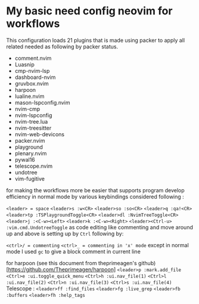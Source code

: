 # My basic need config neovim for workflows

This configuration loads 21 plugins that is made using packer to apply all related needed as following by packer status.
- comment.nvim
- Luasnip
- cmp-nvim-lsp
- dashboard-nvim
- gruvbox.nvim
- harpoon
- lualine.nvim
- mason-lspconfig.nvim
- nvim-cmp
- nvim-lspconfig
- nvim-tree.lua
- nvim-treesitter
- nvim-web-devicons
- packer.nvim
- playground
- plenary.nvim
- pywal16
- telescope.nvim
- undotree
- vim-fugitive

for making the workflows more be easier that supports program develop efficiency in normal mode by various keybindings considered following :

`<leader> = space`
`<leader>s :w<CR>`
`<leader>so :so<CR>`
`<leader>q :qa!<CR>`
`<leader>tp :TSPlaygroundToggle<CR>`
`<leader>dl :NvimTreeToggle<CR>`
`<leader>j :<C-w><Left>`
`<leader>k :<C-w><Right>`
`<leader><Ctrl-u> :vim.cmd.UndotreeToggle`
as code editing like commenting and move around up and above is setting up by `Ctrl` following by:

`<ctrl>/ = commenting`
`<ctrl>_ = commenting in 'x' mode` except in normal mode I used `gc` to give a block comment in current line 
 
 for harpoon (see this document from theprimeagen's github)[https://github.com/Theprimeagen/harpoon]
 `<leader>p :mark.add_file`
 `<Ctrl>e :ui.toggle_quick_menu`
 `<Ctrl>h :ui.nav_file(1)`
 `<Ctrl>l :ui.nav_file(2)`
 `<Ctrl>n :ui.nav_file(3)`
 `<Ctrl>s :ui.nav_file(4)`
 Telescope :
 `<leader>ff :find_files`
 `<leader>fg :live_grep`
 `<leader>fb :buffers`
 `<leader>fh :help_tags`



